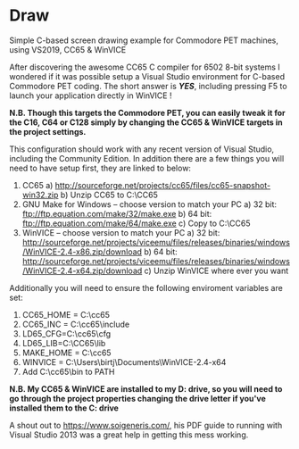 # Draw
Simple C-based screen drawing example for Commodore PET machines, using VS2019, CC65 & WinVICE

After discovering the awesome CC65 C compiler for 6502 8-bit systems I wondered if it was possible setup a Visual Studio environment for C-based Commodore PET coding. The short
answer is ***YES***, including pressing F5 to launch your application directly in WinVICE ! 

**N.B. Though this targets the Commodore PET, you can easily tweak it for the C16, C64 or C128 simply by changing the CC65 & WinVICE targets in the project settings.**

This configuration should work with any recent version of Visual Studio, including the Community Edition. In addition there are a few things you will need to have setup first, they 
are linked to below:

1) CC65
    a) http://sourceforge.net/projects/cc65/files/cc65-snapshot-win32.zip
    b) Unzip CC65 to C:\CC65
2) GNU Make for Windows – choose version to match your PC
    a) 32 bit: ftp://ftp.equation.com/make/32/make.exe
    b) 64 bit: ftp://ftp.equation.com/make/64/make.exe
    c) Copy to C:\CC65
3) WinVICE – choose version to match your PC
    a) 32 bit: http://sourceforge.net/projects/viceemu/files/releases/binaries/windows/WinVICE-2.4-x86.zip/download
    b) 64 bit: http://sourceforge.net/projects/viceemu/files/releases/binaries/windows/WinVICE-2.4-x64.zip/download
    c) Unzip WinVICE where ever you want
  
Additionally you will need to ensure the following enviroment variables are set:

1) CC65_HOME = C:\cc65
2) CC65_INC = C:\cc65\include
3) LD65_CFG=C:\cc65\cfg
4) LD65_LIB=C:\CC65\lib
5) MAKE_HOME = C:\cc65
6) WINVICE = C:\Users\birtj\Documents\WinVICE-2.4-x64
7) Add C:\cc65\bin to PATH

**N.B. My CC65 & WinVICE are installed to my D: drive, so you will need to go through the project properties changing the drive letter if you've installed them to the C: drive**

A shout out to https://www.soigeneris.com/, his PDF guide to running with Visual Studio 2013 was a great help in getting this mess working.
